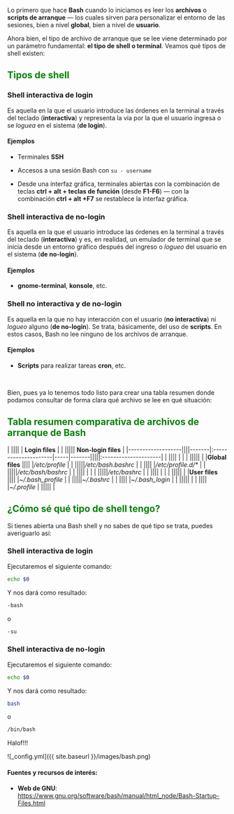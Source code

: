 Lo primero que hace **Bash** cuando lo iniciamos es leer los **archivos** o **scripts de arranque** — los cuales sirven para personalizar el entorno de las sesiones, bien a nivel **global**, bien a nivel de **usuario**.

Ahora bien, el tipo de archivo de arranque que se lee viene determinado por un parámetro fundamental: **el tipo de shell o terminal**. Veamos qué tipos de shell existen: ﻿

## <span style="color:green">**Tipos de shell**</span>

### Shell interactiva de login

Es aquella en la que el usuario introduce las órdenes en la terminal a través del teclado (**interactiva**) y representa la vía por la que el usuario ingresa o se *loguea* en el sistema (**de login**).

#### Ejemplos

+ Terminales **SSH**

+ Accesos a una sesión Bash con `su - username`

+ Desde una interfaz gráfica, terminales abiertas con la combinación de teclas **ctrl \+ alt \+ teclas de función** (desde **F1-F6**) — con la combinación **ctrl \+ alt \+F7** se restablece la interfaz gráfica. 

### Shell interactiva de no-login

Es aquella en la que el usuario introduce las órdenes en la terminal a través del teclado (**interactiva**) y es, en realidad, un emulador de terminal que se inicia desde un entorno gráfico después del ingreso o *logueo* del usuario en el sistema (**de no-login**).

#### Ejemplos

+ **gnome-terminal**, **konsole**, etc.


### Shell no interactiva y de no-login

Es aquella en la que no hay interacción con el usuario (**no interactiva**) ni *logueo* alguno (**de no-login**). Se trata, básicamente, del uso de **scripts**. En estos casos, Bash no lee ninguno de los archivos de arranque. 

#### Ejemplos

+ **Scripts** para realizar tareas **cron**, etc.


<br>



Bien, pues ya lo tenemos todo listo para crear una tabla resumen donde podamos consultar de forma clara qué archivo se lee en qué situación:

## <span style="color:green">**Tabla resumen comparativa de archivos de arranque de Bash**</span>


|                   ||||       | **Login files**      |     |       ||||| **Non-login files**  |
|-------------------||||-------|:---------------------|-----|-------|||||:---------------------|
|                   ||||       |                      |     |       |||||                      |
|**Global files**   ||||       |*/etc/profile*        |     |       |||||*/etc/bash.bashrc*    |
|                   ||||       |*/etc/profile.d/\**   |     |       |||||*/etc/bash/bashrc*    |
|                   ||||       |                      |     |       |||||*/etc/bashrc*         |
|                   ||||       |                      |     |       |||||                      |
|**User files**     ||||       |*~/.bash_profile*     |     |       |||||*~/.bashrc*           |
|                   ||||       |*~/.bash_login*       |     |       |||||                      |
|                   ||||       |*~/.profile*                |       |||||                      |


## <span style="color:green">**¿Cómo sé qué tipo de shell tengo?**</span>

Si tienes abierta una Bash shell y no sabes de qué tipo se trata, puedes averiguarlo así:

### Shell interactiva de login

Ejecutaremos el siguiente comando:

```bash
echo $0
```

Y nos dará como resultado:

```bash
-bash
```

o

```bash
-su
```


### Shell interactiva de no-login

Ejecutaremos el siguiente comando:

```bash
echo $0
```

Y nos dará como resultado:

```bash
bash
```
o

```bash
/bin/bash
```


Halof!!!


![_config.yml]({{ site.baseurl }}/images/bash.png)

#### Fuentes y recursos de interés:
+ **Web de GNU**: <https://www.gnu.org/software/bash/manual/html_node/Bash-Startup-Files.html>
